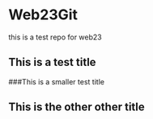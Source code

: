 # Web23Git
this is a test repo for web23 

## This is a test title

###This is a smaller test title

## This is the other other title
